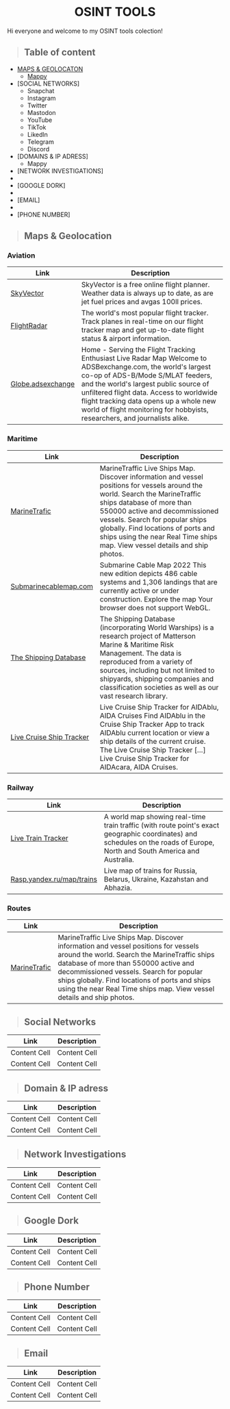 <div align="center"><h1>OSINT TOOLS</h1></div>

Hi everyone and welcome to my OSINT tools colection!


> ## **Table of content**
- [MAPS & GEOLOCATON](#maps--geolocation)
  - [Mappy](https://fr.mappy.com/)
- [SOCIAL NETWORKS]
  - Snapchat
  - Instagram
  - Twitter
  - Mastodon
  - YouTube
  - TikTok
  - Likedln
  - Telegram  
  - Discord
- [DOMAINS & IP ADRESS]
  - Mappy
- [NETWORK INVESTIGATIONS]
- 
- [GOOGLE DORK]
- 
- [EMAIL]
- 
- [PHONE NUMBER]

> ## Maps & Geolocation
### Aviation
| Link          | Description   |
| ------------- | ------------- |
| [SkyVector](https://skyvector.com/) | SkyVector is a free online flight planner. Weather data is always up to date, as are jet fuel prices and avgas 100ll prices. |
| [FlightRadar](https://www.flightradar24.com/) | The world's most popular flight tracker. Track planes in real-time on our flight tracker map and get up-to-date flight status &amp; airport information. |
| [Globe.adsexchange](https://globe.adsbexchange.com/) | Home - Serving the Flight Tracking Enthusiast Live Radar Map Welcome to ADSBexchange.com, the world's largest co-op of ADS-B/Mode S/MLAT feeders, and the world's largest public source of unfiltered flight data. Access to worldwide flight tracking data opens up a whole new world of flight monitoring for hobbyists, researchers, and journalists alike. |

### Maritime
| Link          | Description   |
| ------------- | ------------- |
| [MarineTrafic](https://www.marinetraffic.com/en/ais/home/centerx:-12.0/centery:25.0/zoom:4) | MarineTraffic Live Ships Map. Discover information and vessel positions for vessels around the world. Search the MarineTraffic ships database of more than 550000 active and decommissioned vessels. Search for popular ships globally. Find locations of ports and ships using the near Real Time ships map. View vessel details and ship photos.  |
| [Submarinecablemap.com](https://www.marinetraffic.com/en/ais/home/centerx:-12.0/centery:25.0/zoom:4)| Submarine Cable Map 2022 This new edition depicts 486 cable systems and 1,306 landings that are currently active or under construction. Explore the map Your browser does not support WebGL.  |
| [The Shipping Database](https://theshippingdatabase.com/)| The Shipping Database (incorporating World Warships) is a research project of Matterson Marine & Maritime Risk Management. The data is reproduced from a variety of sources, including but not limited to shipyards, shipping companies and classification societies as well as our vast research library.|
| [Live Cruise Ship Tracker](https://www.livecruiseshiptracker.com/)| Live Cruise Ship Tracker for AIDAblu, AIDA Cruises Find AIDAblu in the Cruise Ship Tracker App to track AIDAblu current location or view a ship details of the current cruise. The Live Cruise Ship Tracker […] Live Cruise Ship Tracker for AIDAcara, AIDA Cruises. |

### Railway
| Link          | Description   |
| ------------- | ------------- |
| [Live Train Tracker](https://mobility.portal.geops.io/world.geops.transit?baselayer=world.geops.travic&layers=paerke,strassennamen,haltekanten,haltestellen,pois,world.geops.traviclive&x=732677.25&y=5927932.07&z=5.73) | A world map showing real-time train traffic (with route point's exact geographic coordinates) and schedules on the roads of Europe, North and South America and Australia. |
[Rasp.yandex.ru/map/trains](https://rasp.yandex.ru/map/trains/) | Live map of trains for Russia, Belarus, Ukraine, Kazahstan and Abhazia. |


### Routes
| Link          | Description   |
| ------------- | ------------- |
| [MarineTrafic](https://www.marinetraffic.com/en/ais/home/centerx:-12.0/centery:25.0/zoom:4) | MarineTraffic Live Ships Map. Discover information and vessel positions for vessels around the world. Search the MarineTraffic ships database of more than 550000 active and decommissioned vessels. Search for popular ships globally. Find locations of ports and ships using the near Real Time ships map. View vessel details and ship photos.  |

> ## Social Networks
| Link          | Description   |
| ------------- | ------------- |
| Content Cell  | Content Cell  |
| Content Cell  | Content Cell  |

> ## Domain & IP adress
| Link          | Description   |
| ------------- | ------------- |
| Content Cell  | Content Cell  |
| Content Cell  | Content Cell  |

> ## Network Investigations
| Link          | Description   |
| ------------- | ------------- |
| Content Cell  | Content Cell  |
| Content Cell  | Content Cell  |

> ## Google Dork
| Link          | Description   |
| ------------- | ------------- |
| Content Cell  | Content Cell  |
| Content Cell  | Content Cell  |

> ## Phone Number
| Link          | Description   |
| ------------- | ------------- |
| Content Cell  | Content Cell  |
| Content Cell  | Content Cell  |

> ## Email
| Link          | Description   |
| ------------- | ------------- |
| Content Cell  | Content Cell  |
| Content Cell  | Content Cell  |




























































































































































































